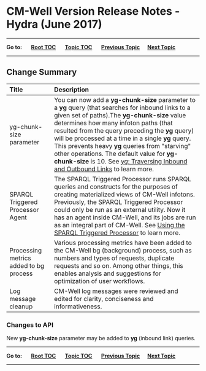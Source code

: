 # CM-Well Version Release Notes - Hydra (June 2017) #

----

**Go to:** &nbsp;&nbsp;&nbsp;&nbsp; [**Root TOC**](CM-Well.RootTOC.md) &nbsp;&nbsp;&nbsp;&nbsp; [**Topic TOC**](ReleaseNotes.TOC.md) &nbsp;&nbsp;&nbsp;&nbsp; [**Previous Topic**](ReleaseNotes.Gopher.May.2017.md)&nbsp;&nbsp;&nbsp;&nbsp; [**Next Topic**](ReleaseNotes.Iguana.July.2017.md)  

----


## Change Summary ##


 Title | Description
:------|:-----------
yg-chunk-size parameter | You can now add a **yg-chunk-size** parameter to a  **yg** query (that searches for inbound links to a given set of paths).The **yg-chunk-size** value determines how many infoton paths (that resulted from the query preceding the **yg** query) will be processed at a time in a single **yg** query. This prevents heavy **yg** queries from "starving" other operations. The default value for **yg-chunk-size** is 10. See [*yg*: Traversing Inbound and Outbound Links](API.Traversal.yg.md) to learn more.
SPARQL Triggered Processor Agent | The SPARQL Triggered Processor runs SPARQL queries and constructs for the purposes of creating materialized views of CM-Well infotons. Previously, the SPARQL Triggered Processor could only be run as an external utility. Now it has an agent inside CM-Well, and its jobs are run as an integral part of CM-Well. See [Using the SPARQL Triggered Processor](Tools.UsingTheSPARQLTriggerProcessor.md) to learn more.
Processing metrics added to bg process | Various processing metrics have been added to the CM-Well bg (background) process, such as numbers and types of requests, duplicate requests and so on. Among other things, this enables analysis and suggestions for optimization of user workflows.
Log message cleanup | CM-Well log messages were reviewed and edited for clarity, conciseness and informativeness. 

### Changes to API ###
New **yg-chunk-size** parameter may be added to **yg** (inbound link) queries.



----

**Go to:** &nbsp;&nbsp;&nbsp;&nbsp; [**Root TOC**](CM-Well.RootTOC.md) &nbsp;&nbsp;&nbsp;&nbsp; [**Topic TOC**](ReleaseNotes.TOC.md) &nbsp;&nbsp;&nbsp;&nbsp; [**Previous Topic**](ReleaseNotes.Gopher.May.2017.md)&nbsp;&nbsp;&nbsp;&nbsp; [**Next Topic**](ReleaseNotes.Iguana.July.2017.md)  

----